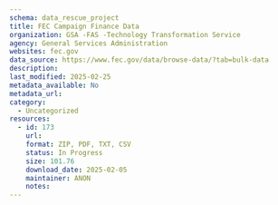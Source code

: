 ```yaml
---
schema: data_rescue_project 
title: FEC Campaign Finance Data
organization: GSA -FAS -Technology Transformation Service
agency: General Services Administration
websites: fec.gov
data_source: https://www.fec.gov/data/browse-data/?tab=bulk-data
description: 
last_modified: 2025-02-25
metadata_available: No
metadata_url: 
category:
  - Uncategorized
resources:
  - id: 173
    url: 
    format: ZIP, PDF, TXT, CSV
    status: In Progress
    size: 101.76
    download_date: 2025-02-05
    maintainer: ANON
    notes: 
---
```

